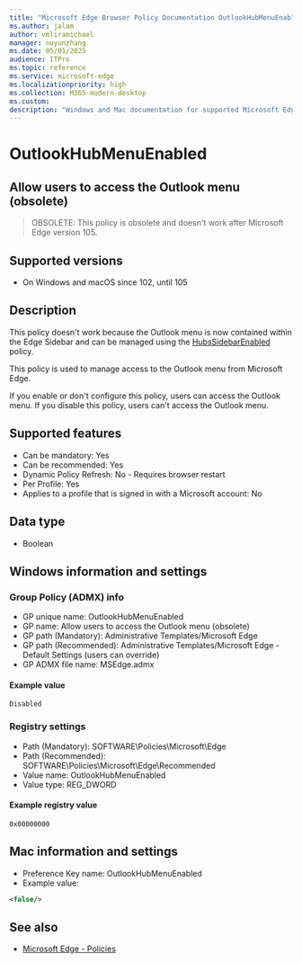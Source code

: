 ```yaml
---
title: "Microsoft Edge Browser Policy Documentation OutlookHubMenuEnabled"
ms.author: jalam
author: vmliramichael
manager: nuyunzhang
ms.date: 05/01/2025
audience: ITPro
ms.topic: reference
ms.service: microsoft-edge
ms.localizationpriority: high
ms.collection: M365-modern-desktop
ms.custom:
description: "Windows and Mac documentation for supported Microsoft Edge Browser policy: Allow users to access the Outlook menu (obsolete)"
---
```


<!--THIS FILE IS AUTOMATICALLY GENERATED. MANUAL CHANGES WILL BE OVERWRITTEN.-->
<!--Please contact the Microsoft Edge Manageability team with any questions.-->

# OutlookHubMenuEnabled

## Allow users to access the Outlook menu (obsolete)
> OBSOLETE: This policy is obsolete and doesn't work after Microsoft Edge version 105.

## Supported versions

- On Windows and macOS since 102, until 105

## Description

This policy doesn't work because the Outlook menu is now contained within the Edge Sidebar and can be managed using the [HubsSidebarEnabled](HubsSidebarEnabled.md) policy.

This policy is used to manage access to the Outlook menu from Microsoft Edge.

If you enable or don't configure this policy, users can access the Outlook menu.
If you disable this policy, users can't access the Outlook menu.

## Supported features

- Can be mandatory: Yes
- Can be recommended: Yes
- Dynamic Policy Refresh: No - Requires browser restart
- Per Profile: Yes
- Applies to a profile that is signed in with a Microsoft account: No

## Data type

- Boolean

## Windows information and settings

### Group Policy (ADMX) info

- GP unique name: OutlookHubMenuEnabled
- GP name: Allow users to access the Outlook menu (obsolete)
- GP path (Mandatory): Administrative Templates/Microsoft Edge
- GP path (Recommended): Administrative Templates/Microsoft Edge - Default Settings (users can override)
- GP ADMX file name: MSEdge.admx

#### Example value

```
Disabled
```

### Registry settings

- Path (Mandatory): SOFTWARE\Policies\Microsoft\Edge
- Path (Recommended): SOFTWARE\Policies\Microsoft\Edge\Recommended
- Value name: OutlookHubMenuEnabled
- Value type: REG_DWORD

#### Example registry value

```
0x00000000
```


## Mac information and settings

- Preference Key name: OutlookHubMenuEnabled
- Example value:

```xml
<false/>
```

## See also
- [Microsoft Edge - Policies](../microsoft-edge-policies.md)

